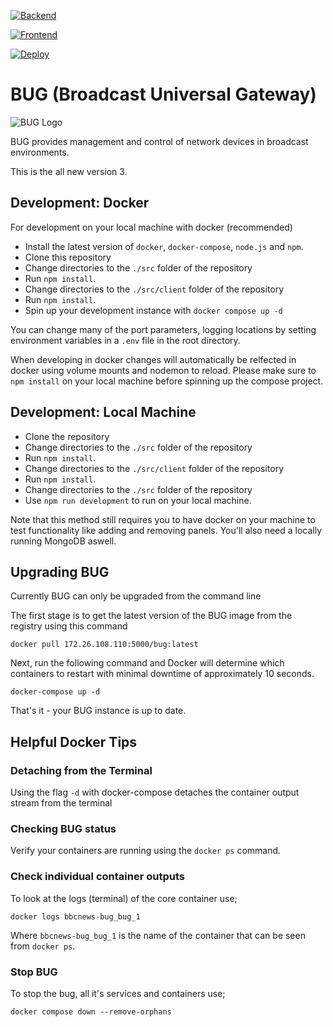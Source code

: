 [![Backend](https://github.com/bbc/bbcnews-bug/actions/workflows/backend.yml/badge.svg)](https://github.com/bbc/bbcnews-bug/actions/workflows/backend.yml)

[![Frontend](https://github.com/bbc/bbcnews-bug/actions/workflows/frontend.yml/badge.svg)](https://github.com/bbc/bbcnews-bug/actions/workflows/frontend.yml)

[![Deploy](https://github.com/bbc/bbcnews-bug/actions/workflows/docker.yml/badge.svg)](https://github.com/bbc/bbcnews-bug/actions/workflows/docker.yml)

# BUG (Broadcast Universal Gateway)

![BUG Logo](https://github.com/bbc/bbcnews-bug/blob/main/src/client/public/icons/bug-logo-256x256.png?raw=true)

BUG provides management and control of network devices in broadcast environments.

This is the all new version 3.

## Development: Docker

For development on your local machine with docker (recommended)

-   Install the latest version of `docker`, `docker-compose`, `node.js` and `npm`.
-   Clone this repository
-   Change directories to the `./src` folder of the repository
-   Run `npm install`.
-   Change directories to the `./src/client` folder of the repository
-   Run `npm install`.
-   Spin up your development instance with `docker compose up -d`

You can change many of the port parameters, logging locations by setting environment variables in a `.env` file in the root directory.

When developing in docker changes will automatically be relfected in docker using volume mounts and nodemon to reload. Please make sure to `npm install` on your local machine before spinning up the compose project.

## Development: Local Machine

-   Clone the repository
-   Change directories to the `./src` folder of the repository
-   Run `npm install`.
-   Change directories to the `./src/client` folder of the repository
-   Run `npm install`.
-   Change directories to the `./src` folder of the repository
-   Use `npm run development` to run on your local machine.

Note that this method still requires you to have docker on your machine to test functionality like adding and removing panels. You'll also need a locally running MongoDB aswell.

## Upgrading BUG

Currently BUG can only be upgraded from the command line

The first stage is to get the latest version of the BUG image from the registry using this command

`docker pull 172.26.108.110:5000/bug:latest`

Next, run the following command and Docker will determine which containers to restart with minimal downtime of approximately 10 seconds.

`docker-compose up -d`

That's it - your BUG instance is up to date.

## Helpful Docker Tips

### Detaching from the Terminal

Using the flag `-d` with docker-compose detaches the container output stream from the terminal

### Checking BUG status

Verify your containers are running using the `docker ps` command.

### Check individual container outputs

To look at the logs (terminal) of the core container use;

`docker logs bbcnews-bug_bug_1`

Where `bbcnews-bug_bug_1` is the name of the container that can be seen from `docker ps`.

### Stop BUG

To stop the bug, all it's services and containers use;

`docker compose down --remove-orphans`
